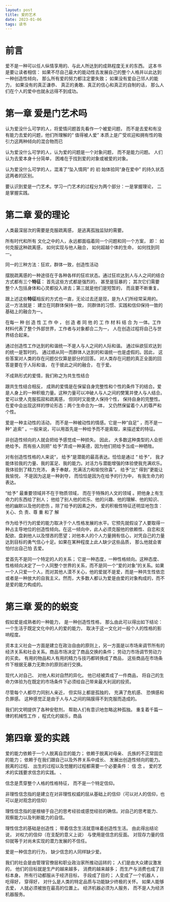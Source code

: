 ```yaml
---
layout: post
title: 爱的艺术
date: 2023-01-06
tags: 读书
---
```




# 前言

爱不是一种可以任人纵情享用的、与此人所达到的成熟程度无关的东西。 这本书是要让读者相信： 如果不尽自己最大的能动性去发展自己的整个人格并以此达到一种创造性倾向， 那么所有爱的努力都注定要失致； 如果没有爱自己邻人的能力， 如果没有的真正谦恭、 真正的勇敢、真正的信心和真正的自制的话， 那么人们在个人的爱中也就永远得不到成功。  

# 第一章 爱是门艺术吗

认为爱没什么可学的人，将爱情问题首先看作一个被爱问题， 而不是去爱和有没有能力去爱的问题，他们所理解的“ 值得被人爱” 本质上是广受欢迎和拥有性的吸引力这两种倾向的混合物而已  

认为爱没什么可学的人，认为爱的问题是一个对象问题， 而不是能力问题。   人们认为去爱本身十分简单， 困难在于找到爱的对象或被爱的对象。  

认为爱没什么可学的人，混淆了“坠入情网”  的 初 始体验同“身在爱中”  的持久状态这两者的区别。  

要认识到爱是一门艺术。学习一门艺术的过程分为两个部分：一是掌握理论， 二是掌握实践。 

# 第二章  爱的理论

人类最深层次的需要是克服疏离感， 是逃离孤独监狱的需要。  

所有时代和所有 文化之中的人，永远都面临着同一个问题和同一个方案， 即： 如何克服这种疏离感， 如何实现与他人融合， 如何超越个体的生命， 如何找到同一。  

同一的三种方法：狂欢，群体一致，创造性活动  

摆脱疏离感的一种途径在于各种各样的狂欢状态。通过狂欢达到人与人之间的结合方式都有三个**特征**： 首先这些方式都是强烈的， 甚至是狂暴的； 其次它们需要 整个人包括身体和心灵都投入进去；第三就是他们是短暂的， 而且要不断重复。  

跟上述这些**特征**相反的方式也一直，无论过去还是现，是为人们所经常采用的。 这一方法就是： 建立在同群体保持一致， 同群体的习惯、实践和信仰保持一致的基础上的融合为一。

在每一 种 创 造 性 工 作 中 ， 创 造 者 同 他 的 工 作 材 料 结 合 为  一体。工作材料代表了整个外部世界，工作者与对象都合二为一， 人在创造过程将自己与世界结合起来。  

通过创造性工作达到的和谐统一不是人与人之间的人际和谐。 通过纵欲狂欢达到的统一是暂时的。 通过顺从同一而群体人达到的和谐统一也是虚假的。因此， 这些答案对人类的存在问题仅仅算是部分的回答。 对人类存在问题的真正全面的回答是要在于人际和谐， 在于彼此之间的融合， 在于爱。  

不成熟形式的爱情，我们称之为共生性结合  

跟共生性结合相反， 成熟的爱情是在保留自身完整性和个性的条件下的结合。爱是人身上的一种积极力量。这种力量可以冲破人与人之间的樊篱并使人与人结合。爱可以使人克服孤寂和疏离感， 但同时又能使人保持个性， 保持自身的完整性。 在爱中会出现这样的悖论形态：两个生命合为一体， 又仍然保留着个人的尊严和个性。    

爱是一种主动性的活动， 而不是一种被动性的情感。它是一种“自足” ，而不是一种“ 追索”  。一般来说，可以用首先是一种给予而不是索取，来描述爱的特征。  

非创造性倾向的人就会把给予感觉成一种损失。 因此， 大多数这种类型的人会拒绝给予。而有些人则把“ 给予”弄成一种美德，因为他们把给予当成一种牺牲。  

对有创造性性格的人来说“， 给予”是潜能的最高表达。恰恰是通过
“ 给予”， 我才能体验我的力量、我的富足、我的能力。对活力与潜能增强的体验使我充满欢乐。 我体验到了精力充沛， 勇于奉献，充满活力和愉悦欣喜“。 给予”比“ 得到”更能让我愉悦， 不是因为这是一种剥夺， 而恰恰是因为在给予的行为中， 有我生命力的表达。  

“给予” 最重要领域并不在于物质领域， 而在于特殊的人文的领域 。把他身上有生命力的东西给了别人； 他给了别人他的欢乐、他的兴趣、他的理解、他的知识、他的幽默以及他的悲伤  。除了给予的因素之外， 爱的积极性特征还明显地包含：关心、负 责、尊 重 和了 解  

作为给予行为的爱的能力取决于个人性格发展的水平。它预先就假设了人要取得一种占主导地位的创造性倾向。在这一倾向中，此人必须克服他的依赖性、自恋和支配欲、盘剥他人以及悭吝的愿望；对他本人的个人力量拥有信心，对凭自己的力量达到目标的勇气信心十足。如果在某种程度上此人缺少这些品质， 那么他就会害怕付出自己怕 去爱。  

爱首先不是同一个特定的人的关系； 它是一种态度，一种性格倾向。这种态度、性格倾向决定了一个人同整个世界的关系，而不是同一个“爱的对象”的关系。如果一个人只爱一个人，而对其他人漠不关心，他的爱就不是爱，而是一种共生性依恋或者是一种放大的自我主义。然而，大多数人都认为爱是由爱的对象构成的，而不是爱的能力构成的。  

# 第三章 爱的的蜕变

假如爱是成熟者的一种能力， 是一种创造性性格， 那么由此可以得出如下结论： 一个生活于既定文化中的人的爱的能力， 取决于这一文化对一般个人的性格的影响程度。  

资本主义社会一方面是建立在政治自由的原则上，另一方面是以市场来调节所有的经济关系和社会关系。商品市场决定了商品交换的条件； 劳动力市场调节劳动力的买卖。 有用的物品和人有用的精力与技巧都转换成了商品， 这些商品在市场条件下根据无暴力无欺诈的原则进行交换。  

现代人对自己、 对他人和对自然的异化。 他已经被弄成了一件商品， 将自己的生命力体验为在既定的市场条件下必须给自己带来最大利润的投资。   

尽管每个人都尽力同别人亲近， 但实际上都是孤独的， 充满了危机感、 恐惧感和负罪感。 这种感觉正是由于人与人之间的隔膜得不到克服而造成的。   

我们的文明提供了各种安慰剂， 帮助人们有意识地忽略这种孤独。 重复着千篇一律的机械性工作 ，程式化的娱乐，商品  

# 第四章 爱的实践

爱的能力依赖于一个人脱离自恋的能力； 依赖于脱离对母亲、 氏族的不正常固恋的能力； 依赖于在我们跟自己以及外界关系中成长、 发展出创造性倾向的能力。 脱离的过程、 出生的过程以及觉醒的过程都需要一个必要条件： 信 念 。 爱的艺术的实践要求信念的实践。  、

信念是贯穿整个人格的性格特征， 而不是一个特定信仰。  

非理性信念指的是建立在对非理性权威的屈从基础上的信仰（可以对人的信仰，也可以是对观念的信仰）  

理性信念指的是根植于自己的思考经验或感觉经验的确信。对自己的思考能力、 观察能力以及判断能力的自信。  

理性信念的基础是创造性； 带着信念生活就意味着创造性生活。 由此得出结论说， 对权力的信仰（在支配的意义上说） 与使用是信念的反面。 对现存力量的信仰就等于对尚未实现的潜力发展的不信任。  

爱是一种信念的行为， 缺少信念的人同样缺少爱。   

我们的社会是由管理官僚层和职业政治家所推动运转的； 人们是由大众建议激发的， 他们的目标就是生产的越来越多， 消费的越来越多； 而生产与消费也成了目标本身。 所有行动都服从于经济目标， 手段成了目的； 人变成了一个机器人 ，吃得好， 穿得好， 对什么是人类的特定品质与功能缺少终极的关怀。 如果人能够去爱， 人就必须被放在最高的位置上。 经济机器必须为人服务， 而不是人为经济机器服务。   